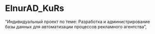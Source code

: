 # ElnurAD_KuRs
 “Индивидуальный проект по теме: Разработка и администрирование базы данных для  автоматизации процессов рекламного агентства”,
